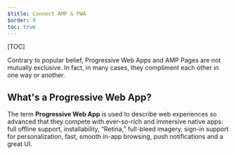 ```yaml
---
$title: Connect AMP & PWA
$order: 9
toc: true
---
```

[TOC]

Contrary to popular belief, Progressive Web Apps and AMP Pages are not mutually exclusive. In fact, in many cases, they compliment each other in one way or another.

## What's a Progressive Web App?

The term **Progressive Web App** is used to describe web experiences so advanced that they compete with ever-so-rich and immersive native apps: full offline support, installability, “Retina,” full-bleed imagery, sign-in support for personalization, fast, smooth in-app browsing, push notifications and a great UI.